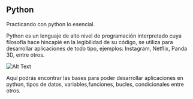 <h2> Python</h2>
<p>Practicando con python lo esencial.</p>

<p>Python es un lenguaje de alto nivel de programación interpretado cuya filosofía hace hincapié en la legibilidad de su código, se utiliza para desarrollar aplicaciones de todo tipo, ejemplos: Instagram, Netflix, Panda 3D, entre otros.​</p>

![Alt Text](https://media.giphy.com/media/KAq5w47R9rmTuvWOWa/giphy.gif)

<p>Aquí podrás encontrar las bases para poder desarrollar aplicaciones en python, tipos de datos, variables,funciones, bucles, condicionales entre otros.</p>

